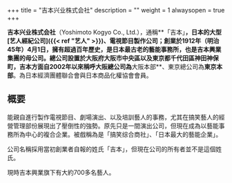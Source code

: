 +++
title = "吉本兴业株式会社"
description = ""
weight = 1
alwaysopen = true
+++

**吉本兴业株式会社**（Yoshimoto Kogyo Co.,
Ltd.），通稱**「吉本」**，日本的大型[艺人經紀公司]({{< ref "艺人" >}})、電視節目製作公司；創業於1912年（明治45年）4月1日，擁有超過百年歷史，是日本最古老的藝能事務所，也是吉本興業集團的母公司。總公司設置於大阪府大阪市中央區以及東京都千代田區神田神保町，吉本方面自2002年以來稱呼大阪總公司為**大阪本部**、東京總公司為**東京本部**。為日本經濟團體聯合會與日本商品化權協會會員。

概要
----

能親自進行製作電視節目、劇場演出、以及培訓藝人的事務，尤其在搞笑藝人的經營管理部份展現出了壓倒性的強勢。原先只是一間演出公司，但現在成為以藝能事務所為中心的複合企業。被戲稱為是「搞笑综合商社」、「日本最大的藝能企業」。

公司名稱採用當初創業者自報的姓氏「吉本」，但現在公司的所有者並不是這個姓氏。

現時吉本興業旗下有大約700多名藝人。

<!--more-->


